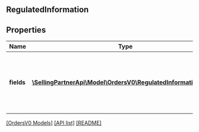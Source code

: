 ## RegulatedInformation

## Properties

Name | Type | Description | Notes
------------ | ------------- | ------------- | -------------
**fields** | [**\SellingPartnerApi\Model\OrdersV0\RegulatedInformationField[]**](RegulatedInformationField.md) | A list of regulated information fields as collected from the regulatory form. |

[[OrdersV0 Models]](../) [[API list]](../../Api) [[README]](../../../README.md)
